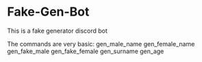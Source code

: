 # Fake-Gen-Bot
This is a fake generator discord bot 

The commands are very basic:
gen_male_name
gen_female_name
gen_fake_male
gen_fake_female
gen_surname
gen_age
